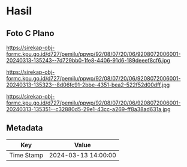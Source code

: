 # Hasil

## Foto C Plano

https://sirekap-obj-formc.kpu.go.id/d727/pemilu/ppwp/92/08/07/20/06/9208072006001-20240313-135243--7d729bb0-1fe8-4406-91d6-189deeef8cf6.jpg

https://sirekap-obj-formc.kpu.go.id/d727/pemilu/ppwp/92/08/07/20/06/9208072006001-20240313-135323--8d06fc91-2bbe-4351-bea2-522f52d00dff.jpg

https://sirekap-obj-formc.kpu.go.id/d727/pemilu/ppwp/92/08/07/20/06/9208072006001-20240313-135351--c32880d5-29e1-43cc-a269-ff8a38ad631a.jpg


## Metadata

| Key        | Value               |
| ---------- | ------------------- |
| Time Stamp | 2024-03-13 14:00:00 |



